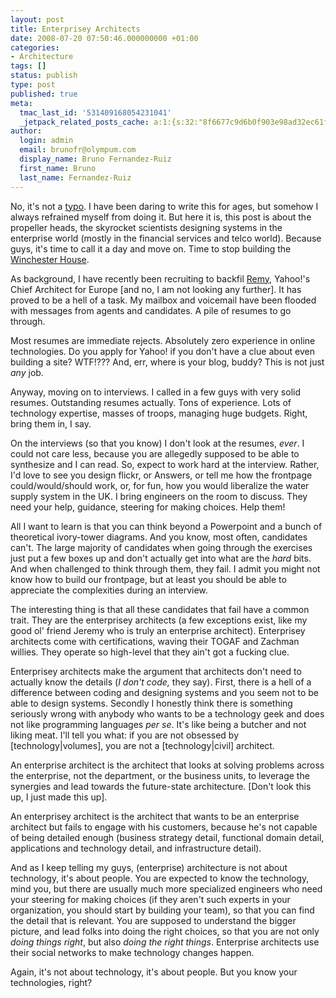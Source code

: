 ```yaml
---
layout: post
title: Enterprisey Architects
date: 2008-07-20 07:50:46.000000000 +01:00
categories:
- Architecture
tags: []
status: publish
type: post
published: true
meta:
  tmac_last_id: '531409168054231041'
  _jetpack_related_posts_cache: a:1:{s:32:"8f6677c9d6b0f903e98ad32ec61f8deb";a:2:{s:7:"expires";i:1415496063;s:7:"payload";a:3:{i:0;a:1:{s:2:"id";i:9;}i:1;a:1:{s:2:"id";i:10;}i:2;a:1:{s:2:"id";i:72;}}}}
author:
  login: admin
  email: brunofr@olympum.com
  display_name: Bruno Fernandez-Ruiz
  first_name: Bruno
  last_name: Fernandez-Ruiz
---
```


No, it's not a <a
href="http://en.wikipedia.org/wiki/Enterprisey#Criticisms"
title="Enterprisey in Wikipedia">typo</a>. I have been daring to write
this for ages, but somehow I always refrained myself from doing it.
But here it is, this post is about the propeller heads, the skyrocket
scientists designing systems in the enterprise world (mostly in the
financial services and telco world). Because guys, it's time to call
it a day and move on. Time to stop building the <a
href="http://en.wikipedia.org/wiki/Winchester_Mystery_House"
title="Winchester House in Wikipedia">Winchester House</a>.

<p>As background, I have recently been recruiting to backfil <a href="http://www.linkedin.com/in/remya" title="Remy Amouroux">Remy</a>, Yahoo!'s Chief Architect for Europe [and no, I am not looking any further]. It has proved to be a hell of a task. My mailbox and voicemail have been flooded with messages from agents and candidates. A pile of resumes to go through.</p>
<p>Most resumes are immediate rejects. Absolutely zero experience in online technologies. Do you apply for Yahoo! if you don't have a clue about even building a site? WTF!??? And, err, where is your blog, buddy? This is not just <em>any</em> job.</p>
<p>Anyway, moving on to interviews. I called in a few guys with very solid resumes. Outstanding resumes actually. Tons of experience. Lots of technology expertise, masses of troops, managing huge budgets. Right, bring them in, I say.</p>
<p>On the interviews (so that you know) I don't look at the resumes, <em>ever</em>. I could not care less, because you are allegedly supposed to be able to synthesize and I can read. So, expect to work hard at the interview. Rather, I'd love to see you design flickr, or Answers, or tell me how the frontpage could/would/should work, or, for fun, how you would liberalize the water supply system in the UK. I bring engineers on the room to discuss. They need your help, guidance, steering for making choices. Help them!</p>
<p>All I want to learn is that you can think beyond a Powerpoint and a bunch of theoretical ivory-tower diagrams. And you know, most often, candidates can't. The large majority of candidates when going through the exercises just put a few boxes up and don't actually get into what are the <em>hard</em> bits. And when challenged to think through them, they fail. I admit you might not know how to build our frontpage, but at least you should be able to appreciate the complexities during an interview.</p>
<p>The interesting thing is that all these candidates that fail have a common trait. They are the enterprisey architects (a few exceptions exist, like my good ol' friend Jeremy who is truly an enterprise architect). Enterprisey architects come with certifications, waving their TOGAF and Zachman willies. They operate so high-level that they ain't got a fucking clue.</p>
<p>Enterprisey architects make the argument that architects don't need to actually know the details (<em>I don't code, </em>they say). First, there is a hell of a difference between coding and designing systems and you seem not to be able to design systems. Secondly I honestly think there is something seriously wrong with anybody who wants to be a technology geek and does not like programming languages <em>per se</em>. It's like being a butcher and not liking meat. I'll tell you what: if you are not obsessed by [technology|volumes], you are not a [technology|civil] architect.</p>
<p>An enterprise architect is the architect that looks at solving problems across the enterprise, not the department, or the business units, to leverage the synergies and lead towards the future-state architecture. [Don't look this up, I just made this up].</p>
<p>An enterprisey architect is the architect that wants to be an enterprise architect but fails to engage with his customers, because he's not capable of being detailed enough (business strategy detail, functional domain detail, applications and technology detail, and infrastructure detail).</p>
<p>And as I keep telling my guys, (enterprise) architecture is not about technology, it's about people. You are expected to know the technology, mind you, but there are usually much more specialized engineers who need your steering for making choices (if they aren't such experts in your organization, you should start by building your team), so that you can find the detail that is relevant. You are supposed to understand the bigger picture, and lead folks into doing the right choices, so that you are not only <em>doing things right</em>, but also <em>doing the right things</em>. Enterprise architects use their social networks to make technology changes happen.</p>
<p>Again, it's not about technology, it's about people. But you know your technologies, right?</p>

